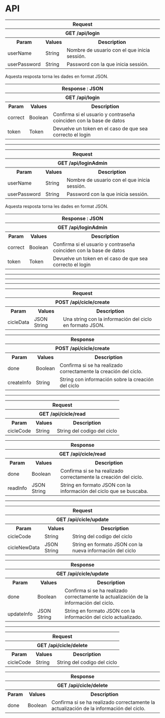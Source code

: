# API

<table>
<tbody><tr>
<th colspan="3">Request
</th></tr>
<tr>
<th colspan="3">GET /api/login
</th></tr>
<tr>
<th>Param
</th>
<th>Values
</th>
<th>Description
</th></tr>
<tr>
<td>userName
</td>
<td>String
</td>
<td>Nombre de usuario con el que inicia sessión.
</td></tr>
<tr>
<td>userPassword
</td>
<td>String
</td>
<td>Password con la que inicia sessión.
</td></tr></tbody></table>

Aquesta resposta torna les dades en format JSON.

<table class="wikitable">
<tbody><tr>
<th colspan="3">Response&nbsp;: JSON
</th></tr>
<tr>
<th colspan="3">GET /api/login
</th></tr>
<tr>
<th>Param
</th>
<th>Values
</th>
<th>Description
</th></tr>
<tr>
<td>correct
</td>
<td>Boolean
</td>
<td>Confirma si el usuario y contraseña coinciden con la base de datos
</td></tr>
<tr>
<td>token
</td>
<td>Token
</td>
<td>Devuelve un token en el caso de que sea correcto el login
</td></tr></tbody></table>

<hr>

<table>
<tbody><tr>
<th colspan="3">Request
</th></tr>
<tr>
<th colspan="3">GET /api/loginAdmin
</th></tr>
<tr>
<th>Param
</th>
<th>Values
</th>
<th>Description
</th></tr>
<tr>
<td>userName
</td>
<td>String
</td>
<td>Nombre de usuario con el que inicia sessión.
</td></tr>
<tr>
<td>userPassword
</td>
<td>String
</td>
<td>Password con la que inicia sessión.
</td></tr></tbody></table>

Aquesta resposta torna les dades en format JSON.

<table class="wikitable">
<tbody><tr>
<th colspan="3">Response&nbsp;: JSON
</th></tr>
<tr>
<th colspan="3">GET /api/loginAdmin
</th></tr>
<tr>
<th>Param
</th>
<th>Values
</th>
<th>Description
</th></tr>
<tr>
<td>correct
</td>
<td>Boolean
</td>
<td>Confirma si el usuario y contraseña coinciden con la base de datos
</td></tr>
<tr>
<td>token
</td>
<td>Token
</td>
<td>Devuelve un token en el caso de que sea correcto el login
</td></tr></tbody></table>

<hr><hr><hr>

<table>
<tbody><tr>
<th colspan="3">Request
</th></tr>
<tr>
<th colspan="3">POST /api/cicle/create
</th></tr>
<tr>
<th>Param
</th>
<th>Values
</th>
<th>Description
</th></tr>
<tr>
<td>cicleData
</td>
<td>JSON String
</td>
<td>Una string con la información del ciclo en formato JSON.
</td>
</tr></tbody></table>

<table class="wikitable">
<tbody><tr>
<th colspan="3">Response
</th></tr>
<tr>
<th colspan="3">POST /api/cicle/create
</th></tr>
<tr>
<th>Param
</th>
<th>Values
</th>
<th>Description
</th></tr>
<tr>
<td>done
</td>
<td>Boolean
</td>
<td>Confirma si se ha realizado correctamente la creación del ciclo.
</td></tr>
<tr>
<td>createInfo
</td>
<td>String
</td>
<td>String con información sobre la creación del ciclo
</td></tr></tbody></table>

<hr>

<table>
<tbody><tr>
<th colspan="3">Request
</th></tr>
<tr>
<th colspan="3">GET /api/cicle/read
</th></tr>
<tr>
<th>Param
</th>
<th>Values
</th>
<th>Description
</th></tr>
<tr>
<td>cicleCode
</td>
<td>String
</td>
<td>String del codigo del ciclo
</td>
</tr></tbody></table>

<table class="wikitable">
<tbody><tr>
<th colspan="3">Response
</th></tr>
<tr>
<th colspan="3">GET /api/cicle/read
</th></tr>
<tr>
<th>Param
</th>
<th>Values
</th>
<th>Description
</th></tr>
<tr>
<td>done
</td>
<td>Boolean
</td>
<td>Confirma si se ha realizado correctamente la creación del ciclo.
</td></tr>
<tr>
<td>readInfo
</td>
<td>JSON String
</td>
<td>String en formato JSON con la información del ciclo que se buscaba.
</td></tr></tbody></table>

<hr>

<table>
<tbody><tr>
<th colspan="3">Request
</th></tr>
<tr>
<th colspan="3">GET /api/cicle/update
</th></tr>
<tr>
<th>Param
</th>
<th>Values
</th>
<th>Description
</th></tr>
<tr>
<td>cicleCode
</td>
<td>String
</td>
<td>String del codigo del ciclo
</td>
</tr>
<tr>
<td>cicleNewData
</td>
<td>JSON String
</td>
<td>String en formato JSON con la nueva información del ciclo
</td>
</tr></tbody></table>

<table class="wikitable">
<tbody><tr>
<th colspan="3">Response
</th></tr>
<tr>
<th colspan="3">GET /api/cicle/update
</th></tr>
<tr>
<th>Param
</th>
<th>Values
</th>
<th>Description
</th></tr>
<tr>
<td>done
</td>
<td>Boolean
</td>
<td>Confirma si se ha realizado correctamente la actualización de la información del ciclo.
</td></tr>
<tr>
<td>updateInfo
</td>
<td>JSON String
</td>
<td>String en formato JSON con la información del ciclo actualizado.
</td></tr></tbody></table>

<hr>

<table>
<tbody><tr>
<th colspan="3">Request
</th></tr>
<tr>
<th colspan="3">GET /api/cicle/delete
</th></tr>
<tr>
<th>Param
</th>
<th>Values
</th>
<th>Description
</th></tr>
<tr>
<td>cicleCode
</td>
<td>String
</td>
<td>String del codigo del ciclo
</td>
</tr></tbody></table>

<table class="wikitable">
<tbody><tr>
<th colspan="3">Response
</th></tr>
<tr>
<th colspan="3">GET /api/cicle/delete
</th></tr>
<tr>
<th>Param
</th>
<th>Values
</th>
<th>Description
</th></tr>
<tr>
<td>done
</td>
<td>Boolean
</td>
<td>Confirma si se ha realizado correctamente la actualización de la información del ciclo.
</td></tr></tbody></table>
